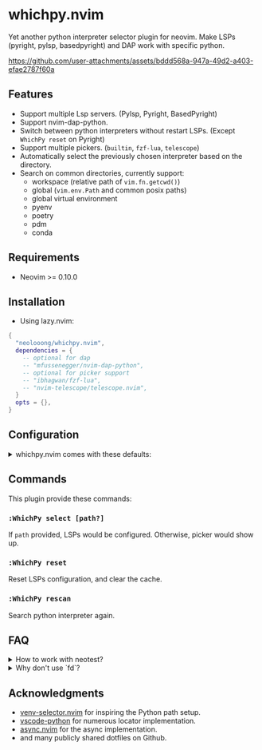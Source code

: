 # whichpy.nvim

Yet another python interpreter selector plugin for neovim. Make LSPs (pyright, pylsp, basedpyright) and DAP work with specific python.


https://github.com/user-attachments/assets/bddd568a-947a-49d2-a403-efae2787f60a


## Features

- Support multiple Lsp servers. (Pylsp, Pyright, BasedPyright)
- Support nvim-dap-python.
- Switch between python interpreters without restart LSPs. (Except `WhichPy reset` on Pyright)
- Support multiple pickers. (`builtin`, `fzf-lua`, `telescope`)
- Automatically select the previously chosen interpreter based on the directory.
- Search on common directories, currently support:
  - workspace (relative path of `vim.fn.getcwd()`)
  - global (`vim.env.Path` and common posix paths)
  - global virtual environment
  - pyenv
  - poetry
  - pdm
  - conda

## Requirements

- Neovim >= 0.10.0

## Installation

- Using lazy.nvim:

```lua
{
  "neolooong/whichpy.nvim",
  dependencies = {
    -- optional for dap
    -- "mfussenegger/nvim-dap-python",
    -- optional for picker support
    -- "ibhagwan/fzf-lua",
    -- "nvim-telescope/telescope.nvim",
  }
  opts = {},
}
```

## Configuration

<details>
  <summary>whichpy.nvim comes with these defaults:</summary>

  ```lua
  {
    cache_dir = vim.fn.stdpath("cache") .. "/whichpy.nvim",
    update_path_env = false,  -- Whether to modify $PATH when switching interpreters.
    picker = {
      name = "builtin",  -- must be one of ("builtin", "fzf-lua", "telescope")
      -- You can customize the picker as follows. For available options, refer to the respective documentation.
      -- ["fzf-lua"] = {
      --   prompt="fzf-lua",
      -- },
      -- telescope = {
      --   prompt_title="telescope",
      -- },
      -- builtin = {
      --   prompt="vim.ui.select",
      -- },
    },
    locator = {
      -- you can disable locator like this
      -- locator_name = { enable = false },
      workspace = {
        search_pattern = ".*env.*", -- `:help lua-patterns`
        depth = 2,
        ignore_dirs = {
          ".git",
          ".mypy_cache",
          ".pytest_cache",
          ".ruff_cache",
          "__pycache__",
          "__pypackages__",
        },
      },
      global = {},
      global_virtual_environment = {
        dirs = {
          -- accept following structure
          -- path
          -- { path, vim.uv.os_uname().sysname }
          "~/envs",
          "~/.direnv",
          "~/.venvs",
          "~/.virtualenvs",
          "~/.local/share/virtualenvs",
          { "~/Envs", "Windows_NT" },  -- only search on Windows
          vim.env.WORKON_HOME,
        }
      },
      pyenv = {},
      poetry = {},
      pdm = {},
      conda = {},
    },
    lsp = {
      pylsp = require("whichpy.lsp.handlers.pylsp"),
      pyright = require("whichpy.lsp.handlers.pyright"),
      basedpyright = require("whichpy.lsp.handlers.pyright"),
    },
  }
  ```
</details>

## Commands

This plugin provide these commands:

### `:WhichPy select [path?]`

  If `path` provided, LSPs would be configured. Otherwise, picker would show up.

### `:WhichPy reset`

  Reset LSPs configuration, and clear the cache.

### `:WhichPy rescan`

  Search python interpreter again.

## FAQ

<details>
  <summary>How to work with neotest?</summary>

  ```lua
  {
    "nvim-neotest/neotest",
    dependencies = {
      "nvim-neotest/nvim-nio",
      "nvim-neotest/neotest-python",
    },
    config = function()
      local python_adapter = require("neotest-python")({
        python = function()
          local whichpy_python = require("whichpy.envs").current_selected()
          if whichpy_python then
            return whichpy_python
          end
          return require("neotest-python.base").get_python_command
        end,
      })
      require("neotest").setup({
        adapters = { python_adapter },
      })
    end,
  }
  ```
</details>

<details>
  <summary>Why don't use `fd`?</summary>

  1. I'm not familiar with `fd`. (main reason)
  2. I only want to search a specific directory. `vim.uv.fs_stat` is fast enough for me.

  Once I'm become more familiar with `fd` and have free time. I'll try.
</details>

## Acknowledgments

- [venv-selector.nvim](https://github.com/linux-cultist/venv-selector.nvim) for inspiring the Python path setup.
- [vscode-python](https://github.com/microsoft/vscode-python) for numerous locator implementation.
- [async.nvim](https://github.com/lewis6991/async.nvim) for the async implementation.
- and many publicly shared dotfiles on Github.
